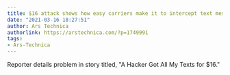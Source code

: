 ```yaml
---
title: $16 attack shows how easy carriers make it to intercept text messages
date: "2021-03-16 18:27:51"
author: Ars Technica
authorlink: https://arstechnica.com/?p=1749991
tags:
- Ars-Technica
---
```

Reporter details problem in story titled, "A Hacker Got All My Texts for $16."